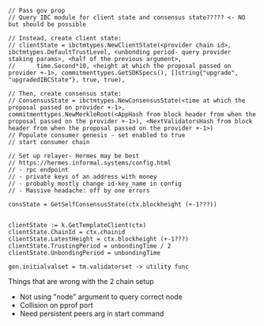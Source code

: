 	// Pass gov prop
	// Query IBC module for client state and consensus state????? <- NO but should be possible
	
	// Instead, create client state:
	// clientState = ibctmtypes.NewClientState(<provider chain id>, ibctmtypes.DefaultTrustLevel, <unbonding period- query provider staking params>, <half of the previous argument>,
	// 		time.Second*10, <height at which the proposal passed on provider +-1>, commitmenttypes.GetSDKSpecs(), []string{"upgrade", "upgradedIBCState"}, true, true),
	
	// Then, create consensus state:
	// ConsensusState = ibctmtypes.NewConsensusState(<time at which the proposal passed on provider +-1>, commitmenttypes.NewMerkleRoot(<AppHash from block header from when the proposal passed on the provider +-1>), <NextValidatorsHash from block header from when the proposal passed on the provider +-1>)
	// Populate consumer genesis - set enabled to true
	// start consumer chain

	// Set up relayer- Hermes may be best
	// https://hermes.informal.systems/config.html
	// - rpc endpoint
	// - private keys of an address with money
	// - probably mostly change id-key_name in config
	// - Massive headache: off by one errors

	consState = GetSelfConsensusState(ctx.blockheight (+-1???))


	clientState := k.GetTemplateClient(ctx)
	clientState.ChainId = ctx.chainid
	clientState.LatestHeight = ctx.blockheight (+-1???)
	clientState.TrustingPeriod = unbondingTime / 2
	clientState.UnbondingPeriod = unbondingTime

	gen.initialvalset = tm.validatorset -> utility func


Things that are wrong with the 2 chain setup
- Not using "node" argument to query correct node
- Collision on pprof port
- Need persistent peers arg in start command

